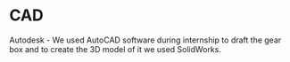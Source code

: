 # CAD
Autodesk - We used AutoCAD software during internship to draft the gear box and to create the 3D model of it we used SolidWorks.
